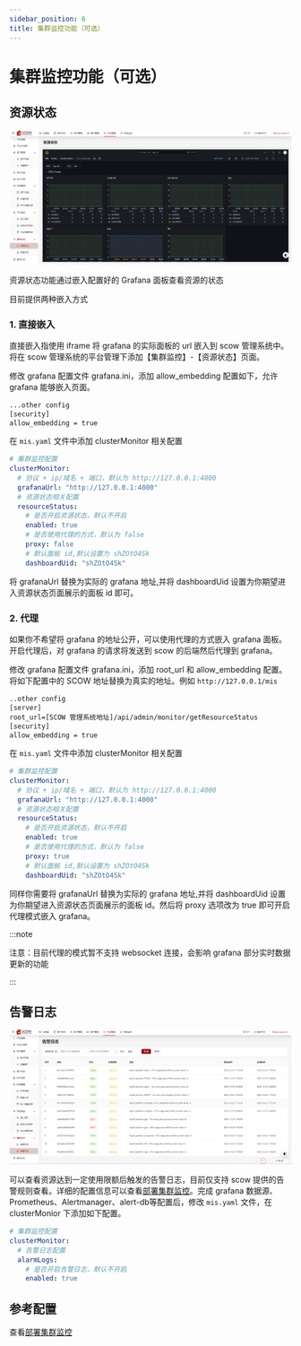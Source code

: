 ```yaml
---
sidebar_position: 6
title: 集群监控功能（可选）
---
```


# 集群监控功能（可选）

## 资源状态

![集群资源信息](./resourceStatus.png)

资源状态功能通过嵌入配置好的 Grafana 面板查看资源的状态

目前提供两种嵌入方式
### 1. 直接嵌入

直接嵌入指使用 iframe 将 grafana 的实际面板的 url 嵌入到 scow 管理系统中。将在 scow 管理系统的平台管理下添加【集群监控】-【资源状态】页面。

修改 grafana 配置文件 grafana.ini，添加 allow_embedding 配置如下，允许 grafana 能够嵌入页面。

```
...other config
[security]
allow_embedding = true
```

在 `mis.yaml` 文件中添加 clusterMonitor 相关配置

```yaml
# 集群监控配置
clusterMonitor:
  # 协议 + ip/域名 + 端口，默认为 http://127.0.0.1:4000
  grafanaUrl: "http://127.0.0.1:4000"
  # 资源状态相关配置
  resourceStatus:
    # 是否开启资源状态，默认不开启
    enabled: true
    # 是否使用代理的方式，默认为 false
    proxy: false
    # 默认面板 id,默认设置为 shZOtO4Sk
    dashboardUid: "shZOtO4Sk"

```

将 grafanaUrl 替换为实际的 grafana 地址,并将 dashboardUid 设置为你期望进入资源状态页面展示的面板 id 即可。

### 2. 代理

如果你不希望将 grafana 的地址公开，可以使用代理的方式嵌入 grafana 面板。开启代理后，对 grafana 的请求将发送到 scow 的后端然后代理到 grafana。

修改 grafana 配置文件 grafana.ini，添加 root_url 和 allow_embedding 配置。将如下配置中的 SCOW 地址替换为真实的地址。例如 `http://127.0.0.1/mis`

```
..other config
[server]
root_url=[SCOW 管理系统地址]/api/admin/monitor/getResourceStatus
[security]
allow_embedding = true
```

在 `mis.yaml` 文件中添加 clusterMonitor 相关配置

```yaml
# 集群监控配置
clusterMonitor:
  # 协议 + ip/域名 + 端口，默认为 http://127.0.0.1:4000
  grafanaUrl: "http://127.0.0.1:4000"
  # 资源状态相关配置
  resourceStatus:
    # 是否开启资源状态，默认不开启
    enabled: true
    # 是否使用代理的方式，默认为 false
    proxy: true
    # 默认面板 id,默认设置为 shZOtO4Sk
    dashboardUid: "shZOtO4Sk"

```

同样你需要将 grafanaUrl 替换为实际的 grafana 地址,并将 dashboardUid 设置为你期望进入资源状态页面展示的面板 id。然后将 proxy 选项改为 true 即可开启代理模式嵌入 grafana。

:::note

注意：目前代理的模式暂不支持 websocket 连接，会影响 grafana 部分实时数据更新的功能

:::


## 告警日志

![告警日志](./alarmLog.png)

可以查看资源达到一定使用限额后触发的告警日志，目前仅支持 scow 提供的告警规则查看。详细的配置信息可以查看[部署集群监控](../../../../hpccluster/cluster-monitor/index.md)。完成 grafana 数据源、Prometheus、Alertmanager、alert-db等配置后，修改 `mis.yaml` 文件，在 clusterMonior 下添加如下配置。

```yaml
# 集群监控配置
clusterMonitor:
  # 告警日志配置
  alarmLogs:
    # 是否开启告警日志，默认不开启
    enabled: true
```

## 参考配置
查看[部署集群监控](../../../../hpccluster/cluster-monitor/index.md)
